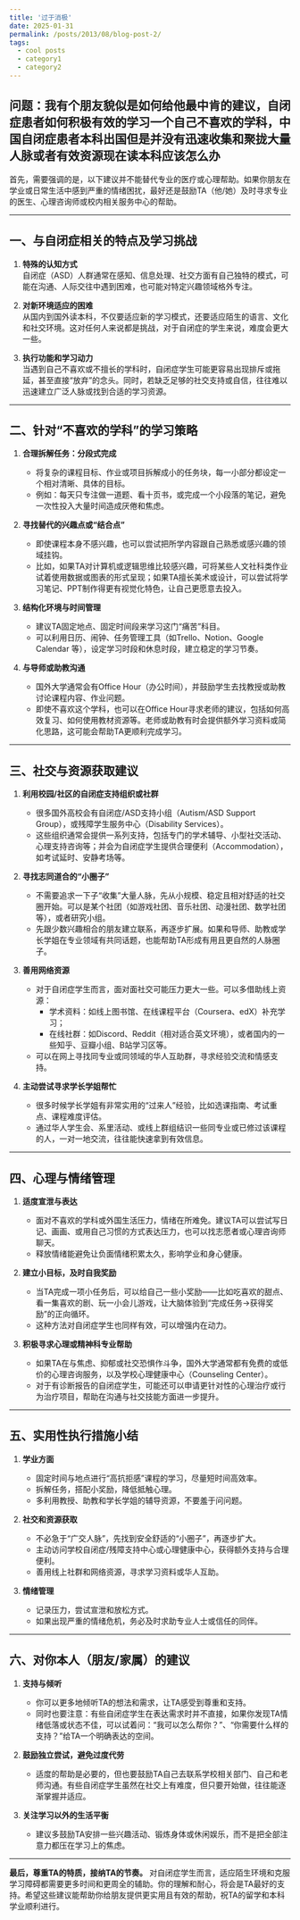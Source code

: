 ```yaml
---
title: '过于消极'
date: 2025-01-31
permalink: /posts/2013/08/blog-post-2/
tags:
  - cool posts
  - category1
  - category2
---
```




问题：我有个朋友貌似是如何给他最中肯的建议，自闭症患者如何积极有效的学习一个自己不喜欢的学科，中国自闭症患者本科出国但是并没有迅速收集和聚拢大量人脉或者有效资源现在读本科应该怎么办
---

首先，需要强调的是，以下建议并不能替代专业的医疗或心理帮助。如果你朋友在学业或日常生活中感到严重的情绪困扰，最好还是鼓励TA（他/她）及时寻求专业的医生、心理咨询师或校内相关服务中心的帮助。

---

## 一、与自闭症相关的特点及学习挑战

1. **特殊的认知方式**  
   自闭症（ASD）人群通常在感知、信息处理、社交方面有自己独特的模式，可能在沟通、人际交往中遇到困难，也可能对特定兴趣领域格外专注。

2. **对新环境适应的困难**  
   从国内到国外读本科，不仅要适应新的学习模式，还要适应陌生的语言、文化和社交环境。这对任何人来说都是挑战，对于自闭症的学生来说，难度会更大一些。

3. **执行功能和学习动力**  
   当遇到自己不喜欢或不擅长的学科时，自闭症学生可能更容易出现排斥或拖延，甚至直接“放弃”的念头。同时，若缺乏足够的社交支持或自信，往往难以迅速建立广泛人脉或找到合适的学习资源。

---

## 二、针对“不喜欢的学科”的学习策略

1. **合理拆解任务：分段式完成**  
   - 将复杂的课程目标、作业或项目拆解成小的任务块，每一小部分都设定一个相对清晰、具体的目标。  
   - 例如：每天只专注做一道题、看十页书，或完成一个小段落的笔记，避免一次性投入大量时间造成厌倦和焦虑。

2. **寻找替代的兴趣点或“结合点”**  
   - 即使课程本身不感兴趣，也可以尝试把所学内容跟自己熟悉或感兴趣的领域挂钩。  
   - 比如，如果TA对计算机或逻辑思维比较感兴趣，可将某些人文社科类作业试着使用数据或图表的形式呈现；如果TA擅长美术或设计，可以尝试将学习笔记、PPT制作得更有视觉化特色，让自己更愿意去投入。

3. **结构化环境与时间管理**  
   - 建议TA固定地点、固定时间段来学习这门“痛苦”科目。  
   - 可以利用日历、闹钟、任务管理工具（如Trello、Notion、Google Calendar 等），设定学习时段和休息时段，建立稳定的学习节奏。

4. **与导师或助教沟通**  
   - 国外大学通常会有Office Hour（办公时间），并鼓励学生去找教授或助教讨论课程内容、作业问题。  
   - 即使不喜欢这个学科，也可以在Office Hour寻求老师的建议，包括如何高效复习、如何使用教材资源等。老师或助教有时会提供额外学习资料或简化思路，这可能会帮助TA更顺利完成学习。

---

## 三、社交与资源获取建议

1. **利用校园/社区的自闭症支持组织或社群**  
   - 很多国外高校会有自闭症/ASD支持小组（Autism/ASD Support Group），或残障学生服务中心（Disability Services）。  
   - 这些组织通常会提供一系列支持，包括专门的学术辅导、小型社交活动、心理支持咨询等；并会为自闭症学生提供合理便利（Accommodation），如考试延时、安静考场等。

2. **寻找志同道合的“小圈子”**  
   - 不需要追求一下子“收集”大量人脉，先从小规模、稳定且相对舒适的社交圈开始。可以是某个社团（如游戏社团、音乐社团、动漫社团、数学社团等），或者研究小组。  
   - 先跟少数兴趣相合的朋友建立联系，再逐步扩展。如果和导师、助教或学长学姐在专业领域有共同话题，也能帮助TA形成有用且更自然的人脉圈子。

3. **善用网络资源**  
   - 对于自闭症学生而言，面对面社交可能压力更大一些。可以多借助线上资源：  
     - 学术资料：如线上图书馆、在线课程平台（Coursera、edX）补充学习；  
     - 在线社群：如Discord、Reddit（相对适合英文环境），或者国内的一些知乎、豆瓣小组、B站学习区等。  
   - 可以在网上寻找同专业或同领域的华人互助群，寻求经验交流和情感支持。

4. **主动尝试寻求学长学姐帮忙**  
   - 很多时候学长学姐有非常实用的“过来人”经验，比如选课指南、考试重点、课程难度评估。  
   - 通过华人学生会、系里活动、或线上群组结识一些同专业或已修过该课程的人，一对一地交流，往往能快速拿到有效信息。

---

## 四、心理与情绪管理

1. **适度宣泄与表达**  
   - 面对不喜欢的学科或外国生活压力，情绪在所难免。建议TA可以尝试写日记、画画、或用自己习惯的方式表达压力，也可以找志愿者或心理咨询师聊天。  
   - 释放情绪能避免让负面情绪积累太久，影响学业和身心健康。

2. **建立小目标，及时自我奖励**  
   - 当TA完成一项小任务后，可以给自己一些小奖励——比如吃喜欢的甜点、看一集喜欢的剧、玩一小会儿游戏，让大脑体验到“完成任务→获得奖励”的正向循环。  
   - 这种方法对自闭症学生也同样有效，可以增强内在动力。

3. **积极寻求心理或精神科专业帮助**  
   - 如果TA在与焦虑、抑郁或社交恐惧作斗争，国外大学通常都有免费的或低价的心理咨询服务，以及学校心理健康中心（Counseling Center）。  
   - 对于有诊断报告的自闭症学生，可能还可以申请更针对性的心理治疗或行为治疗项目，帮助在沟通与社交技能方面进一步提升。

---

## 五、实用性执行措施小结

1. **学业方面**  
   - 固定时间与地点进行“高抗拒感”课程的学习，尽量短时间高效率。  
   - 拆解任务，搭配小奖励，降低抵触心理。  
   - 多利用教授、助教和学长学姐的辅导资源，不要羞于问问题。

2. **社交和资源获取**  
   - 不必急于“广交人脉”，先找到安全舒适的“小圈子”，再逐步扩大。  
   - 主动访问学校自闭症/残障支持中心或心理健康中心，获得额外支持与合理便利。  
   - 善用线上社群和网络资源，寻求学习资料或华人互助。

3. **情绪管理**  
   - 记录压力，尝试宣泄和放松方式。  
   - 如果出现严重的情绪危机，务必及时求助专业人士或信任的同伴。

---

## 六、对你本人（朋友/家属）的建议

1. **支持与倾听**  
   - 你可以更多地倾听TA的想法和需求，让TA感受到尊重和支持。  
   - 同时也要注意：有些自闭症学生在表达需求时并不直接，如果你发现TA情绪低落或状态不佳，可以试着问：“我可以怎么帮你？”、“你需要什么样的支持？”给TA一个明确表达的空间。

2. **鼓励独立尝试，避免过度代劳**  
   - 适度的帮助是必要的，但也要鼓励TA自己去联系学校相关部门、自己和老师沟通。有些自闭症学生虽然在社交上有难度，但只要开始做，往往能逐渐掌握并适应。

3. **关注学习以外的生活平衡**  
   - 建议多鼓励TA安排一些兴趣活动、锻炼身体或休闲娱乐，而不是把全部注意力都压在学习上的焦虑。

---

**最后，尊重TA的特质，接纳TA的节奏。** 对自闭症学生而言，适应陌生环境和克服学习障碍都需要更多时间和更周全的辅助。你的理解和耐心，将会是TA最好的支持。希望这些建议能帮助你给朋友提供更实用且有效的帮助，祝TA的留学和本科学业顺利进行。
